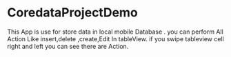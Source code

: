 # CoredataProjectDemo
This App is use for store data in local mobile Database . you can perform All Action Like insert,delete ,create,Edit In tableView. if you swipe tableview cell right and left you can see there are Action.
